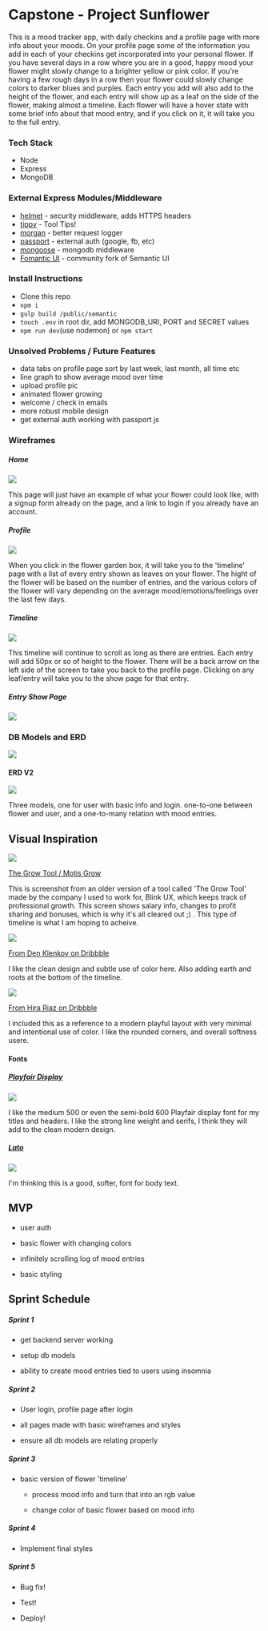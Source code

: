 # Capstone - Project Sunflower

This is a mood tracker app, with daily checkins and a profile page with more info about your moods. On your profile page some of the information you add in each of your checkins get incorporated into your personal flower. If you have several days in a row where you are in a good, happy mood your flower might slowly change to a brighter yellow or pink color. If you're having a few rough days in a row then your flower could slowly change colors to darker blues and purples. Each entry you add will also add to the height of the flower, and each entry will show up as a leaf on the side of the flower, making almost a timeline. Each flower will have a hover state with some brief info about that mood entry, and if you click on it, it will take you to the full entry. 

### Tech Stack

- Node 
- Express 
- MongoDB

### External Express Modules/Middleware

- [helmet](https://github.com/helmetjs/helmet) - security middleware, adds HTTPS headers
- [tippy](https://atomiks.github.io/tippyjs/) - Tool Tips!
- [morgan](https://github.com/expressjs/morgan) - better request logger
- [passport](http://www.passportjs.org/) - external auth (google, fb, etc)
- [mongoose](https://www.npmjs.com/package/mongoose) - mongodb middleware
- [Fomantic UI](https://fomantic-ui.com/) - community fork of Semantic UI

### Install Instructions 

- Clone this repo
- `npm i` 
- `gulp build /public/semantic`
- `touch .env` in root dir, add MONGODB_URI, PORT and SECRET values
- `npm run dev`(use nodemon) or `npm start`


### Unsolved Problems / Future Features 

- data tabs on profile page sort by last week, last month, all time etc 
- line graph to show average mood over time 
- upload profile pic
- animated flower growing 
- welcome / check in emails 
- more robust mobile design 
- get external auth working with passport js


### Wireframes

##### Home

![](./resources/wire-home.png)

This page will just have an example of what your flower could look like, with a signup form already on the page, and a link to login if you already have an account. 

##### Profile

![](./resources/wire-profile.png)

When you click in the flower garden box, it will take you to the 'timeline' page with a list of every entry shown as leaves on your flower. The hight of the flower will be based on the number of entries, and the various colors of the flower will vary depending on the average mood/emotions/feelings over the last few days. 

##### Timeline

![](./resources/wire-timeline.png)

This timeline will continue to scroll as long as there are entries. Each entry will add 50px or so of height to the flower. There will be a back arrow on the left side of the screen to take you back to the profile page. Clicking on any leaf/entry will take you to the show page for that entry. 

##### Entry Show Page

![](./resources/wire-entry.png)

### DB Models and ERD

![](./resources/erd.png)

#### ERD V2

![](./resources/erd2.png)

Three models, one for user with basic info and login. one-to-one between flower and user, and a one-to-many relation with mood entries. 

## Visual Inspiration

![](./resources/ins1.png)

[The Grow Tool / Motis Grow](https://www.motispeople.com/motis-grow)

This is screenshot from an older version of a tool called 'The Grow Tool' made by the company I used to work for, Blink UX, which keeps track of professional growth. This screen shows salary info, changes to profit sharing and bonuses, which is why it's all cleared out ;) . This type of timeline is what I am hoping to acheive. 

![](./resources/ins2.png)

[From Den Klenkov on Dribbble](https://dribbble.com/shots/6522758-IoT-App-for-growing-plants)

I like the clean design and subtle use of color here. Also adding earth and roots at the bottom of the timeline. 



![](./resources/ins3.png)

[From Hira Riaz on Dribbble](https://dribbble.com/shots/12992999-Restaurant-Mobile-Application-UX-UI-Design)

I included this as a reference to a modern playful layout with very minimal and intentional use of color. I like the rounded corners, and overall softness usere. 

#### Fonts

##### [Playfair Display](https://fonts.google.com/specimen/Playfair+Display?category=Serif,Display,Handwriting,Monospace&preview.text=Project+Sunflower&preview.text_type=custom)

![](./resources/font1.png)

I like the medium 500 or even the semi-bold 600 Playfair display font for my titles and headers. I like the strong line weight and serifs, I think they will add to the clean modern design. 

##### [Lato](https://fonts.google.com/specimen/Lato?preview.text=Body+text+-+Project+Sunflower&preview.text_type=custom&query=lato#standard-styles)

![](./resources/font2.png)

I'm thinking this is a good, softer, font for body text. 



## MVP 

- user auth

- basic flower with changing colors 

- infinitely scrolling log of mood entries

- basic styling


## Sprint Schedule

##### Sprint 1

- get backend server working

- setup db models

- ability to create mood entries tied to users using insomnia 

##### Sprint 2

- User login, profile page after login 

- all pages made with basic wireframes and styles

- ensure all db models are relating properly

##### Sprint 3

- basic version of flower 'timeline'
  
  - process mood info and turn that into an rgb value
  
  - change color of basic flower based on mood info

##### Sprint 4

- Implement final styles 

##### Sprint 5

- Bug fix!

- Test!

- Deploy!


